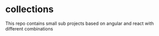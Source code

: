 # collections
This repo contains small sub projects based on angular and react with different combinations
